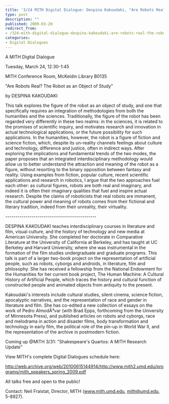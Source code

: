```yaml
---
title: '3/24 MITH Digital Dialogue: Despina Kakoudaki, "Are Robots Real? The Robot as an Object of Study"'
type: post
description: ""
published: 2009-03-20
redirect_from: 
- /324-mith-digital-dialogue-despina-kakoudaki-are-robots-real-the-robot-as-an-object-of-study/
categories:
- Digital Dialogues
---
```

A MITH Digital Dialogue

Tuesday, March 24, 12:30-1:45

MITH Conference Room, McKeldin Library B0135

"Are Robots Real? The Robot as an Object of Study"

by DESPINA KAKOUDAKI

This talk explores the figure of the robot as an object of study, and one that specifically requires an integration of methodologies from both the humanities and the sciences. Traditionally, the figure of the robot has been regarded very differently in these two realms: in the sciences, it is related to the promises of scientific inquiry, and motivates research and innovation in actual technological applications, or the future possibility for such applications. In the humanities, however, the robot is a figure of fiction and science fiction, which, despite its un-reality channels feelings about culture and technology, difference and justice, often in indirect ways. After exploring the implications and fundamental trends of the two modes, the paper proposes that an integrated interdisciplinary methodology would allow us to better understand the attraction and meaning of the robot as a figure, without resorting to the binary opposition between fantasy and reality. Using examples from fiction, popular culture, recent scientific applications and research in robotics, I argue that the two approaches fuel each other: as cultural figures, robots are both real and imaginary, and indeed it is often their imaginary qualities that fuel and inspire actual research. Despite the claims of roboticists that real robots are immanent, the cultural power and meaning of robots comes from their fictional and literary tradition, indeed from their unreality, their virtuality.

\---------------------------------------------

DESPINA KAKOUDAKI teaches interdisciplinary courses in literature and film, visual culture, and the history of technology and new media at American University. She completed her doctorate in Comparative Literature at the University of California at Berkeley, and has taught at UC Berkeley and Harvard University, where she was instrumental in the formation of the film studies undergraduate and graduate programs. This talk is part of a larger two-book project on the representation of artificial people, such as robots, cyborgs and androids, in literature, film and philosophy. She has received a fellowship from the National Endowment for the Humanities for her current book project, The Human Machine: A Cultural History of Artificial People, which traces the history and cultural function of constructed people and animated objects from antiquity to the present.

Kakoudaki's interests include cultural studies, silent cinema, science fiction, apocalyptic narratives, and the representation of race and gender in literature and film. She has co-edited a new collection of essays on the work of Pedro AlmodÃ³var (with Brad Epps, forthcoming from the University of Minnesota Press), and published articles on robots and cyborgs, race and melodrama in action and disaster films, body transformation and technology in early film, the political role of the pin-up in World War II, and the representation of the archive in postmodern fiction.

Coming up @MITH 3/31: "Shakespeare's Quartos: A MITH Research Update"

View MITH's complete Digital Dialogues schedule here:

http://web.archive.org/web/20100615144914/http://www.mith2.umd.edu/programs/mith_speakers_spring_2009.pdf

All talks free and open to the public!

Contact: Neil Fraistat, Director, MITH (www.mith.umd.edu, mith@umd.edu, 5-8927).
